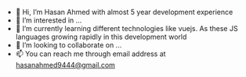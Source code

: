 - 👋 Hi, I’m Hasan Ahmed with almost 5 year development experience
- 👀 I’m interested in ...
- 🌱 I’m currently learning different technologies like vuejs. As these JS languages growing rapidly in this development world
- 💞️ I’m looking to collaborate on ...
- 📫 You can reach me through email address at <a href="emailto:hasanahmed9444@gmail.com">hasanahmed9444@gmail.com</a>

<!---
hasan9444/hasan9444 is a ✨ special ✨ repository because its `README.md` (this file) appears on your GitHub profile.
You can click the Preview link to take a look at your changes.
--->
